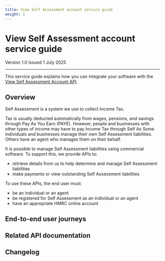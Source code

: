 ```yaml
---
title: View Self Assessment account service guide
weight: 1
---
```


# View Self Assessment account service guide

Version 1.0 issued 1 July 2025
***

This service guide explains how you can integrate your software with the [View Self Assessment Account API][TBD].

## Overview

Self Assessment is a system we use to collect Income Tax.

Tax is usually deducted automatically from wages, pensions, and savings through Pay As You Earn (PAYE). However, people and businesses with other types of income may have to pay Income Tax through Self As
Some individuals and businesses manage their own Self Assessment liabilities. Others have an agent who manages them on their behalf.

It is possible to manage Self Assessment liabilities using commercial software. To support this, we provide APIs to:

* retrieve details from us to help determine and manage Self Assessment liabilities
* make payments or view outstanding Self Assessment liabilities

To use these APIs, the end user must:

* be an individual or an agent
* be registered for Self Assessment as an individual or an agent
* have an appropriate HMRC online account

## End-to-end user journeys

## Related API documentation

## Changelog

[TBD]: https://developer.service.hmrc.gov.uk/api-documentation/docs/api